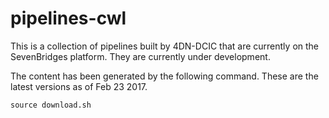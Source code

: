 # pipelines-cwl

This is a collection of pipelines built by 4DN-DCIC that are currently on the SevenBridges platform.
They are currently under development.

The content has been generated by the following command.
These are the latest versions as of Feb 23 2017.
```
source download.sh 
```

